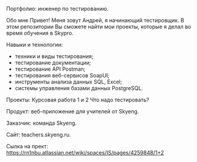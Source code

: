 Портфолио: инженер по тестированию.

Обо мне
Привет! Меня зовут Андрей, я начинающий тестировщик. В этом репозитории Вы сможете найти мои проекты, которые я делал во время обучения в Skypro.

Навыки и технологии:
- техники и виды тестирования;
- тестирование документации;
- тестирование API Postman;
- тестирования веб-сервисов SoapUI;
- инструменты анализа данных SQL, Excel;
- системы управления базами данных PostgreSQL.

Проекты:
Курсовая работа 1 и 2
Что надо тестировать?

Продукт: веб-приложение для учителей от Skyeng.

Заказчик: команда Skyeng.

Сайт: teachers.skyeng.ru.

Сылка на прект: https://rn1nbu.atlassian.net/wiki/spaces/IS/pages/4259848/1+2



